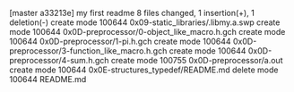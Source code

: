 [master a33213e] my first readme
 8 files changed, 1 insertion(+), 1 deletion(-)
 create mode 100644 0x09-static_libraries/.libmy.a.swp
 create mode 100644 0x0D-preprocessor/0-object_like_macro.h.gch
 create mode 100644 0x0D-preprocessor/1-pi.h.gch
 create mode 100644 0x0D-preprocessor/3-function_like_macro.h.gch
 create mode 100644 0x0D-preprocessor/4-sum.h.gch
 create mode 100755 0x0D-preprocessor/a.out
 create mode 100644 0x0E-structures_typedef/README.md
 delete mode 100644 README.md
